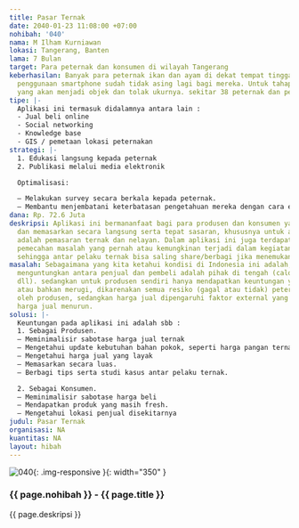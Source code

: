 ```yaml
---
title: Pasar Ternak
date: 2040-01-23 11:08:00 +07:00
nohibah: '040'
nama: M Ilham Kurniawan
lokasi: Tangerang, Banten
lama: 7 Bulan
target: Para peternak dan konsumen di wilayah Tangerang
keberhasilan: Banyak para peternak ikan dan ayam di dekat tempat tinggal saya, dan
  penggunaan smartphone sudah tidak asing lagi bagi mereka. Untuk tahapan awal, merekalah
  yang akan menjadi objek dan tolak ukurnya. sekitar 38 peternak dan pembudidaya.
tipe: |-
  Aplikasi ini termasuk didalamnya antara lain :
  - Jual beli online
  - Social networking
  - Knowledge base
  - GIS / pemetaan lokasi peternakan
strategi: |-
  1. Edukasi langsung kepada peternak
  2. Publikasi melalui media elektronik

  Optimalisasi:

  – Melakukan survey secara berkala kepada peternak.
  – Membantu menjembatani keterbatasan pengetahuan mereka dengan cara edukasi dan sebagai fasilitator.
dana: Rp. 72.6 Juta
deskripsi: Aplikasi ini bermananfaat bagi para produsen dan konsumen yang ingin membeli
  dan memasarkan secara langsung serta tepat sasaran, khususnya untuk aplikasi ini
  adalah pemasaran ternak dan nelayan. Dalam aplikasi ini juga terdapat tips, serta
  pemecahan masalah yang pernah atau kemungkinan terjadi dalam kegiatan peternakan,
  sehingga antar pelaku ternak bisa saling share/berbagi jika menemukan permasalahan.
masalah: Sebagaimana yang kita ketahui kondisi di Indonesia ini adalah, yang paling
  menguntungkan antara penjual dan pembeli adalah pihak di tengah (calo, tengkulak,
  dll). sedangkan untuk produsen sendiri hanya mendapatkan keuntungan yang sedikit,
  atau bahkan merugi, dikarenakan semua resiko (gagal atau tidak) peternakan ditanggung
  oleh produsen, sedangkan harga jual dipengaruhi faktor external yang bisa menyebabkan
  harga jual menurun.
solusi: |-
  Keuntungan pada aplikasi ini adalah sbb :
  1. Sebagai Produsen.
  – Meminimalisir sabotase harga jual ternak
  – Mengetahui update kebutuhan bahan pokok, seperti harga pangan ternak, dll.
  – Mengetahui harga jual yang layak
  – Memasarkan secara luas.
  – Berbagi tips serta studi kasus antar pelaku ternak.

  2. Sebagai Konsumen.
  – Meminimalisir sabotase harga beli
  – Mendapatkan produk yang masih fresh.
  – Mengetahui lokasi penjual disekitarnya
judul: Pasar Ternak
organisasi: NA
kuantitas: NA
layout: hibah
---
```


![040](/static/img/hibahcms/040.png){: .img-responsive }{: width="350" }

### {{ page.nohibah }} - {{ page.title }}

{{ page.deskripsi }}
